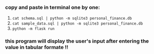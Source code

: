 

### copy and paste in terminal one by one:
1. `cat schema.sql | python -m sqlite3 personal_finance.db`
2. `cat sample_data.sql | python -m sqlite3 personal_finance.db`
3. `python -m flask run`

### this program will display the user's input after entering the value in tabular formate !!
